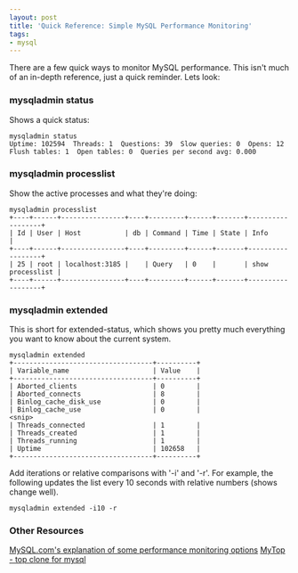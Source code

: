 ```yaml
---
layout: post
title: 'Quick Reference: Simple MySQL Performance Monitoring'
tags:
- mysql
---
```


There are a few quick ways to monitor MySQL performance.  This isn't much of an in-depth reference, just a quick reminder.  Lets look:

### mysqladmin status


Shows a quick status:

    
    
    mysqladmin status
    Uptime: 102594  Threads: 1  Questions: 39  Slow queries: 0  Opens: 12  Flush tables: 1  Open tables: 0  Queries per second avg: 0.000
    



### mysqladmin processlist


Show the active processes and what they're doing:

    
    
    mysqladmin processlist
    +----+------+----------------+----+---------+------+-------+------------------+
    | Id | User | Host           | db | Command | Time | State | Info             |
    +----+------+----------------+----+---------+------+-------+------------------+
    | 25 | root | localhost:3185 |    | Query   | 0    |       | show processlist |
    +----+------+----------------+----+---------+------+-------+------------------+
    





### mysqladmin extended


This is short for extended-status, which shows you pretty much everything you want to know about the current system.

    
    
    mysqladmin extended
    +-----------------------------------+----------+
    | Variable_name                     | Value    |
    +-----------------------------------+----------+
    | Aborted_clients                   | 0        |
    | Aborted_connects                  | 8        |
    | Binlog_cache_disk_use             | 0        |
    | Binlog_cache_use                  | 0        |
    <snip>
    | Threads_connected                 | 1        |
    | Threads_created                   | 1        |
    | Threads_running                   | 1        |
    | Uptime                            | 102658   |
    +-----------------------------------+----------+
    



Add iterations or relative comparisons with '-i' and '-r'.  For example, the following updates the list every 10 seconds with relative numbers (shows change well).


    
    
    mysqladmin extended -i10 -r
    





### Other Resources


[MySQL.com's explanation of some performance monitoring options](http://www.mysql.com/news-and-events/newsletter/2004-01/a0000000301.html)
[MyTop - top clone for mysql](http://jeremy.zawodny.com/mysql/mytop/)

